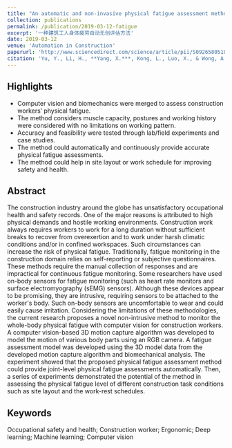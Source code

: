 ```yaml
---
title: "An automatic and non-invasive physical fatigue assessment method for construction workers"
collection: publications
permalink: /publication/2019-03-12-fatigue
excerpt: '一种建筑工人身体疲劳自动无创评估方法'
date: 2019-03-12
venue: 'Automation in Construction'
paperurl: 'http://www.sciencedirect.com/science/article/pii/S0926580518308422'
citation: 'Yu, Y., Li, H., **Yang, X.***, Kong, L., Luo, X., & Wong, A. Y. L. (2019). An automatic and non-invasive physical fatigue assessment method for construction workers. Automation in Construction, 103, 1-12. doi:10.1016/j.autcon.2019.02.020'
---
```



Highlights
-----
- Computer vision and biomechanics were merged to assess construction workers’ physical fatigue.
- The method considers muscle capacity, postures and working history were considered with no limitations on working pattern.
- Accuracy and feasibility were tested through lab/field experiments and case studies.
- The method could automatically and continuously provide accurate physical fatigue assessments.
- The method could help in site layout or work schedule for improving safety and health.


Abstract
-----
The construction industry around the globe has unsatisfactory occupational health and safety records. One of the major reasons is attributed to high physical demands and hostile working environments. Construction work always requires workers to work for a long duration without sufficient breaks to recover from overexertion and to work under harsh climatic conditions and/or in confined workspaces. Such circumstances can increase the risk of physical fatigue. Traditionally, fatigue monitoring in the construction domain relies on self-reporting or subjective questionnaires. These methods require the manual collection of responses and are impractical for continuous fatigue monitoring. Some researchers have used on-body sensors for fatigue monitoring (such as heart rate monitors and surface electromyography (sEMG) sensors). Although these devices appear to be promising, they are intrusive, requiring sensors to be attached to the worker's body. Such on-body sensors are uncomfortable to wear and could easily cause irritation. Considering the limitations of these methodologies, the current research proposes a novel non-intrusive method to monitor the whole-body physical fatigue with computer vision for construction workers. A computer vision-based 3D motion capture algorithm was developed to model the motion of various body parts using an RGB camera. A fatigue assessment model was developed using the 3D model data from the developed motion capture algorithm and biomechanical analysis. The experiment showed that the proposed physical fatigue assessment method could provide joint-level physical fatigue assessments automatically. Then, a series of experiments demonstrated the potential of the method in assessing the physical fatigue level of different construction task conditions such as site layout and the work-rest schedules.


Keywords
-----
Occupational safety and health; Construction worker; Ergonomic; Deep learning; Machine learning; Computer vision

<!-- [Download paper here](http://academicpages.github.io/files/paper1.pdf) -->